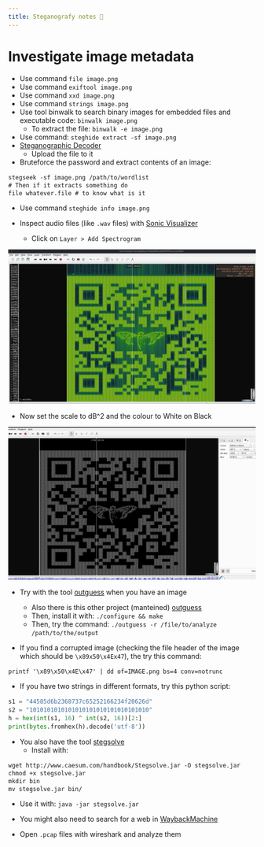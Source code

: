 ```yaml
---
title: Steganografy notes 🐅
---
```


# Investigate image metadata

- Use command `file image.png`
- Use command `exiftool image.png`
- Use command `xxd image.png`
- Use command `strings image.png`
- Use tool binwalk to search binary images for embedded files and executable code: `binwalk image.png`
  - To extract the file: `binwalk -e image.png`
- Use command: `steghide extract -sf image.png`
- [Steganographic Decoder](https://futureboy.us/stegano/decinput.html)
  - Upload the file to it
- Bruteforce the password and extract contents of an image:

```shell
stegseek -sf image.png /path/to/wordlist
# Then if it extracts something do
file whatever.file # to know what is it
```

- Use command `steghide info image.png`

- Inspect audio files (like `.wav` files) with [Sonic Visualizer](https://www.sonicvisualiser.org/)
  - Click on `Layer > Add Spectrogram`

![](img/Pasted%20image%2020240306215008.png)

- Now set the scale to dB^2 and the colour to White on Black

![](img/Pasted%20image%2020240306215637.png)

- Try with the tool [outguess](https://github.com/crorvick/outguess) when you have an image

  - Also there is this other project (manteined) [outguess](https://github.com/resurrecting-open-source-projects/outguess)
  - Then, install it with: `./configure && make`
  - Then, try the command: `./outguess -r /file/to/analyze /path/to/the/output`

- If you find a corrupted image (checking the file header of the image which should be `\x89x50\x4Ex47`), the try this command:

```shell
printf '\x89\x50\x4E\x47' | dd of=IMAGE.png bs=4 conv=notrunc
```

- If you have two strings in different formats, try this python script:

```python
s1 = "44585d6b2368737c65252166234f20626d"
s2 = "1010101010101010101010101010101010"
h = hex(int(s1, 16) ^ int(s2, 16))[2:]
print(bytes.fromhex(h).decode('utf-8'))
```

- You also have the tool [stegsolve](https://wiki.bi0s.in/steganography/stegsolve/)
  - Install with:

```shell
wget http://www.caesum.com/handbook/Stegsolve.jar -O stegsolve.jar
chmod +x stegsolve.jar
mkdir bin
mv stegsolve.jar bin/
```

- Use it with: `java -jar stegsolve.jar`
- You might also need to search for a web in [WaybackMachine](https://archive.org/web/)

- Open `.pcap` files with wireshark and analyze them
